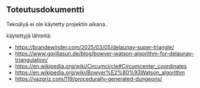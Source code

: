 ## Toteutusdokumentti

Tekoälyä ei ole käytetty projektin aikana.

käytettyjä lähteitä: 
- https://brandewinder.com/2025/03/05/delaunay-super-triangle/
- https://www.gorillasun.de/blog/bowyer-watson-algorithm-for-delaunay-triangulation/
- https://en.wikipedia.org/wiki/Circumcircle#Circumcenter_coordinates
- https://en.wikipedia.org/wiki/Bowyer%E2%80%93Watson_algorithm
- https://vazgriz.com/119/procedurally-generated-dungeons/